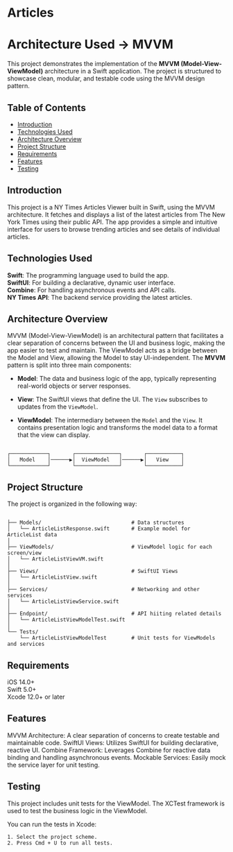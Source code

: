 # Articles

#  Architecture Used -> MVVM

This project demonstrates the implementation of the **MVVM (Model-View-ViewModel)** architecture in a Swift application. The project is structured to showcase clean, modular, and testable code using the MVVM design pattern.

## Table of Contents

- [Introduction](#introduction)
- [Technologies Used](#technologies-used)
- [Architecture Overview](#architecture-overview)
- [Project Structure](#project-structure)
- [Requirements](#requirements)
- [Features](#features)
- [Testing](#testing)

## Introduction

This project is a NY Times Articles Viewer built in Swift, using the MVVM architecture. It fetches and displays a list of the latest articles from The New York Times using their public API. The app provides a simple and intuitive interface for users to browse trending articles and see details of individual articles.

## Technologies Used
  **Swift**: The programming language used to build the app.  
  **SwiftUI**: For building a declarative, dynamic user interface.  
  **Combine**: For handling asynchronous events and API calls.  
  **NY Times API**: The backend service providing the latest articles.  

## Architecture Overview

MVVM (Model-View-ViewModel) is an architectural pattern that facilitates a clear separation of concerns between the UI and business logic, making the app easier to test and maintain. The ViewModel acts as a bridge between the Model and View, allowing the Model to stay UI-independent.
The **MVVM** pattern is split into three main components:

- **Model**: The data and business logic of the app, typically representing real-world objects or server responses.
  
- **View**: The SwiftUI views that define the UI. The `View` subscribes to updates from the `ViewModel`.

- **ViewModel**: The intermediary between the `Model` and the `View`. It contains presentation logic and transforms the model data to a format that the view can display.

```plaintext

┌────────────┐       ┌──────────────┐       ┌───────────┐
│   Model    │──────▶│  ViewModel   │──────▶│   View    │
└────────────┘       └──────────────┘       └───────────┘

```


## Project Structure
The project is organized in the following way:

```plaintext

├── Models/                             # Data structures
│   └── ArticleListResponse.swift       # Example model for ArticleList data
│
├── ViewModels/                         # ViewModel logic for each screen/view
│   └── ArticleListViewVM.swift
│
├── Views/                              # SwiftUI Views
│   └── ArticleListView.swift
│
├── Services/                           # Networking and other services
│   └── ArticleListViewService.swift
│
├── Endpoint/                           # API hiiting related details
│   └── ArticleListViewModelTest.swift
│
└── Tests/
    └── ArticleListViewModelTest        # Unit tests for ViewModels and services

```


## Requirements

iOS 14.0+  
Swift 5.0+  
Xcode 12.0+ or later

## Features

MVVM Architecture: A clear separation of concerns to create testable and maintainable code.
SwiftUI Views: Utilizes SwiftUI for building declarative, reactive UI.
Combine Framework: Leverages Combine for reactive data binding and handling asynchronous events.
Mockable Services: Easily mock the service layer for unit testing.


## Testing
This project includes unit tests for the ViewModel. The XCTest framework is used to test the business logic in the ViewModel.

You can run the tests in Xcode:

    1. Select the project scheme.
    2. Press Cmd + U to run all tests.
